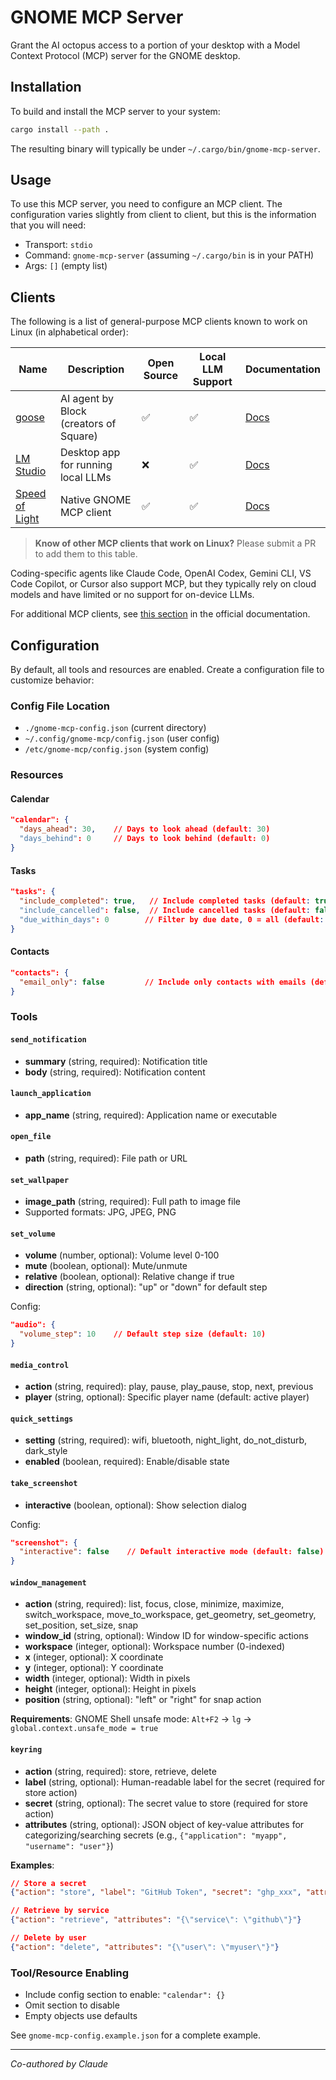 # GNOME MCP Server

Grant the AI octopus access to a portion of your desktop with a Model Context Protocol (MCP) server for the GNOME desktop.

## Installation

To build and install the MCP server to your system:

```bash
cargo install --path .
```

The resulting binary will typically be under `~/.cargo/bin/gnome-mcp-server`.

## Usage

To use this MCP server, you need to configure an MCP client. The configuration varies slightly from client to client, but this is the information that you will need:
- Transport: `stdio`
- Command: `gnome-mcp-server` (assuming `~/.cargo/bin` is in your PATH)
- Args: `[]` (empty list)

## Clients

The following is a list of general-purpose MCP clients known to work on Linux (in alphabetical order):

| Name | Description | Open Source | Local LLM Support | Documentation |
|------|-------------|-------------|-------------------|---------------|
| [goose](https://github.com/block/goose) | AI agent by Block (creators of Square) | ✅ | ✅ | [Docs](https://block.github.io/goose/docs/getting-started/using-extensions) |
| [LM Studio](https://lmstudio.ai/) | Desktop app for running local LLMs | ❌ | ✅ | [Docs](https://lmstudio.ai/docs/app/plugins/mcp) |
| [Speed of Light](https://github.com/zugaldia/speedoflight) | Native GNOME MCP client | ✅ | ✅ | [Docs](https://github.com/zugaldia/speedoflight/blob/main/README.md) |

> **Know of other MCP clients that work on Linux?** Please submit a PR to add them to this table.

Coding-specific agents like Claude Code, OpenAI Codex, Gemini CLI, VS Code Copilot, or Cursor also support MCP, but they typically rely on cloud models and have limited or no support for on-device LLMs.

For additional MCP clients, see [this section](https://modelcontextprotocol.io/clients) in the official documentation.

## Configuration

By default, all tools and resources are enabled. Create a configuration file to customize behavior:

### Config File Location
- `./gnome-mcp-config.json` (current directory)
- `~/.config/gnome-mcp/config.json` (user config)
- `/etc/gnome-mcp/config.json` (system config)

### Resources

#### Calendar
```json
"calendar": {
  "days_ahead": 30,    // Days to look ahead (default: 30)
  "days_behind": 0     // Days to look behind (default: 0)
}
```

#### Tasks
```json
"tasks": {
  "include_completed": true,   // Include completed tasks (default: true)
  "include_cancelled": false,  // Include cancelled tasks (default: false)
  "due_within_days": 0        // Filter by due date, 0 = all (default: 0)
}
```

#### Contacts
```json
"contacts": {
  "email_only": false         // Include only contacts with emails (default: false)
}
```

### Tools

#### `send_notification`
- **summary** (string, required): Notification title
- **body** (string, required): Notification content

#### `launch_application`
- **app_name** (string, required): Application name or executable

#### `open_file`
- **path** (string, required): File path or URL

#### `set_wallpaper`
- **image_path** (string, required): Full path to image file
- Supported formats: JPG, JPEG, PNG

#### `set_volume`
- **volume** (number, optional): Volume level 0-100
- **mute** (boolean, optional): Mute/unmute
- **relative** (boolean, optional): Relative change if true
- **direction** (string, optional): "up" or "down" for default step

Config:
```json
"audio": {
  "volume_step": 10    // Default step size (default: 10)
}
```

#### `media_control`
- **action** (string, required): play, pause, play_pause, stop, next, previous
- **player** (string, optional): Specific player name (default: active player)

#### `quick_settings`
- **setting** (string, required): wifi, bluetooth, night_light, do_not_disturb, dark_style
- **enabled** (boolean, required): Enable/disable state

#### `take_screenshot`
- **interactive** (boolean, optional): Show selection dialog

Config:
```json
"screenshot": {
  "interactive": false    // Default interactive mode (default: false)
}
```

#### `window_management`
- **action** (string, required): list, focus, close, minimize, maximize, switch_workspace, move_to_workspace, get_geometry, set_geometry, set_position, set_size, snap
- **window_id** (string, optional): Window ID for window-specific actions
- **workspace** (integer, optional): Workspace number (0-indexed)
- **x** (integer, optional): X coordinate
- **y** (integer, optional): Y coordinate
- **width** (integer, optional): Width in pixels
- **height** (integer, optional): Height in pixels
- **position** (string, optional): "left" or "right" for snap action

**Requirements**: GNOME Shell unsafe mode: `Alt+F2` → `lg` → `global.context.unsafe_mode = true`

#### `keyring`
- **action** (string, required): store, retrieve, delete
- **label** (string, optional): Human-readable label for the secret (required for store action)
- **secret** (string, optional): The secret value to store (required for store action)
- **attributes** (string, optional): JSON object of key-value attributes for categorizing/searching secrets (e.g., `{"application": "myapp", "username": "user"}`)

**Examples**:
```json
// Store a secret
{"action": "store", "label": "GitHub Token", "secret": "ghp_xxx", "attributes": "{\"service\": \"github\", \"user\": \"myuser\"}"}

// Retrieve by service
{"action": "retrieve", "attributes": "{\"service\": \"github\"}"}

// Delete by user
{"action": "delete", "attributes": "{\"user\": \"myuser\"}"}
```

### Tool/Resource Enabling
- Include config section to enable: `"calendar": {}`
- Omit section to disable
- Empty objects use defaults

See `gnome-mcp-config.example.json` for a complete example.

---

*Co-authored by Claude*
